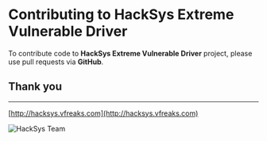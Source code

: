 Contributing to HackSys Extreme Vulnerable Driver
=================================================

To contribute code to **HackSys Extreme Vulnerable Driver** project, please use pull requests via **GitHub**.

## Thank you


------------------------------------------------------------------------

[http://hacksys.vfreaks.com](http://hacksys.vfreaks.com)

![HackSys Team](http://hacksys.vfreaks.com/wp-content/themes/Polished/images/logo.png)

